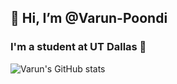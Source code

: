 ## 👋 Hi, I’m @Varun-Poondi
### I'm a student at UT Dallas 🌌

![Varun's GitHub stats](https://github-readme-stats.vercel.app/api?username=Varun-Poondi&show_icons=true&theme=radical)



<!---
Varun-Poondi/Varun-Poondi is a ✨ special ✨ repository because its `README.md` (this file) appears on your GitHub profile.
You can click the Preview link to take a look at your changes.
--->
